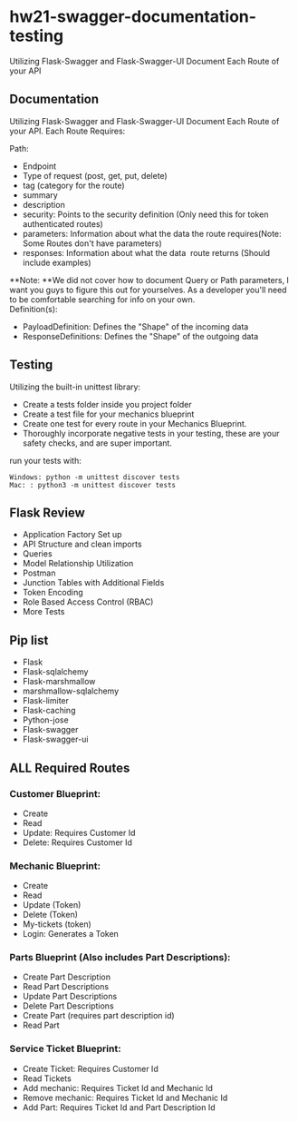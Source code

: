 # hw21-swagger-documentation-testing
Utilizing Flask-Swagger and Flask-Swagger-UI Document Each Route of your API

## Documentation
Utilizing Flask-Swagger and Flask-Swagger-UI Document Each Route of your API. Each Route Requires:

Path:

-   Endpoint
-   Type of request (post, get, put, delete)
-   tag (category for the route)
-   summary
-   description
-   security: Points to the security definition (Only need this for token authenticated routes)
-   parameters: Information about what the data the route requires(Note: Some Routes don't have parameters)
-   responses: Information about what the data  route returns (Should include examples)

**Note: **We did not cover how to document Query or Path parameters, I want you guys to figure this out for yourselves. As a developer you'll need to be comfortable searching for info on your own.\
Definition(s):

-   PayloadDefinition: Defines the "Shape" of the incoming data 
-   ResponseDefinitions: Defines the "Shape" of the outgoing data 

## Testing

Utilizing the built-in unittest library:

-   Create a tests folder inside you project folder
-   Create a test file for your mechanics blueprint
-   Create one test for every route in your Mechanics Blueprint.
-   Thoroughly incorporate negative tests in your testing, these are your safety checks, and are super important.

run your tests with:
```shell
Windows: python -m unittest discover tests
Mac: : python3 -m unittest discover tests
```
## Flask Review

-   Application Factory Set up
-   API Structure and clean imports
-   Queries
-   Model Relationship Utilization
-   Postman
-   Junction Tables with Additional Fields
-   Token Encoding
-   Role Based Access Control (RBAC)
-   More Tests

## Pip list

-   Flask
-   Flask-sqlalchemy
-   Flask-marshmallow
-   marshmallow-sqlalchemy
-   Flask-limiter
-   Flask-caching
-   Python-jose
-   Flask-swagger
-   Flask-swagger-ui

## ALL Required Routes

### Customer Blueprint:

-   Create
-   Read
-   Update: Requires Customer Id
-   Delete: Requires Customer Id

### Mechanic Blueprint:

-   Create 
-   Read
-   Update (Token)
-   Delete (Token)
-   My-tickets (token)
-   Login: Generates a Token

### Parts Blueprint (Also includes Part Descriptions):

-   Create Part Description
-   Read Part Descriptions
-   Update Part Descriptions
-   Delete Part Descriptions
-   Create Part (requires part description id)
-   Read Part

### Service Ticket Blueprint:

-   Create Ticket: Requires Customer Id
-   Read Tickets
-   Add mechanic: Requires Ticket Id and Mechanic Id
-   Remove mechanic: Requires Ticket Id and Mechanic Id
-   Add Part: Requires Ticket Id and Part Description Id